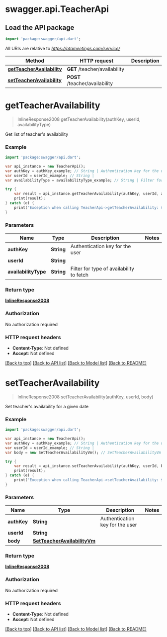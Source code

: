 # swagger.api.TeacherApi

## Load the API package
```dart
import 'package:swagger/api.dart';
```

All URIs are relative to *https://ptameetings.com/service/*

Method | HTTP request | Description
------------- | ------------- | -------------
[**getTeacherAvailability**](TeacherApi.md#getTeacherAvailability) | **GET** /teacher/availability | 
[**setTeacherAvailability**](TeacherApi.md#setTeacherAvailability) | **POST** /teacher/availability | 


# **getTeacherAvailability**
> InlineResponse2008 getTeacherAvailability(authKey, userId, availabilityType)



Get list of teacher's availability

### Example 
```dart
import 'package:swagger/api.dart';

var api_instance = new TeacherApi();
var authKey = authKey_example; // String | Authentication key for the user
var userId = userId_example; // String | 
var availabilityType = availabilityType_example; // String | Filter for type of availability to fetch

try { 
    var result = api_instance.getTeacherAvailability(authKey, userId, availabilityType);
    print(result);
} catch (e) {
    print("Exception when calling TeacherApi->getTeacherAvailability: $e\n");
}
```

### Parameters

Name | Type | Description  | Notes
------------- | ------------- | ------------- | -------------
 **authKey** | **String**| Authentication key for the user | 
 **userId** | **String**|  | 
 **availabilityType** | **String**| Filter for type of availability to fetch | 

### Return type

[**InlineResponse2008**](InlineResponse2008.md)

### Authorization

No authorization required

### HTTP request headers

 - **Content-Type**: Not defined
 - **Accept**: Not defined

[[Back to top]](#) [[Back to API list]](../README.md#documentation-for-api-endpoints) [[Back to Model list]](../README.md#documentation-for-models) [[Back to README]](../README.md)

# **setTeacherAvailability**
> InlineResponse2008 setTeacherAvailability(authKey, userId, body)



Set teacher's availability for a given date

### Example 
```dart
import 'package:swagger/api.dart';

var api_instance = new TeacherApi();
var authKey = authKey_example; // String | Authentication key for the user
var userId = userId_example; // String | 
var body = new SetTeacherAvailabilityVm(); // SetTeacherAvailabilityVm | 

try { 
    var result = api_instance.setTeacherAvailability(authKey, userId, body);
    print(result);
} catch (e) {
    print("Exception when calling TeacherApi->setTeacherAvailability: $e\n");
}
```

### Parameters

Name | Type | Description  | Notes
------------- | ------------- | ------------- | -------------
 **authKey** | **String**| Authentication key for the user | 
 **userId** | **String**|  | 
 **body** | [**SetTeacherAvailabilityVm**](SetTeacherAvailabilityVm.md)|  | 

### Return type

[**InlineResponse2008**](InlineResponse2008.md)

### Authorization

No authorization required

### HTTP request headers

 - **Content-Type**: Not defined
 - **Accept**: Not defined

[[Back to top]](#) [[Back to API list]](../README.md#documentation-for-api-endpoints) [[Back to Model list]](../README.md#documentation-for-models) [[Back to README]](../README.md)

